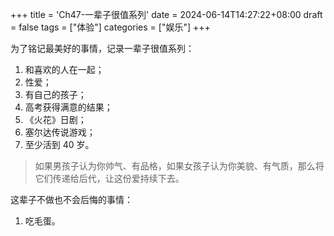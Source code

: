 +++
title = 'Ch47-一辈子很值系列'
date = 2024-06-14T14:27:22+08:00
draft = false
tags = ["体验"]
categories = ["娱乐"]
+++

为了铭记最美好的事情，记录一辈子很值系列：

1. 和喜欢的人在一起；
2. 性爱；
3. 有自己的孩子；
4. 高考获得满意的结果；
5. 《火花》日剧；
6. 塞尔达传说游戏；
7. 至少活到 40 岁。

> 如果男孩子认为你帅气、有品格，如果女孩子认为你美貌、有气质，那么将它们传递给后代，让这份爱持续下去。

这辈子不做也不会后悔的事情：

1. 吃毛蛋。
